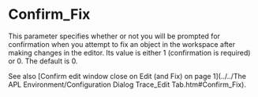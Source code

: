 # Confirm_Fix

This parameter specifies whether or not you will be prompted for confirmation when you attempt to fix an object in the workspace after making changes in the editor. Its value is either 1 (confirmation is required) or 0. The default is 0.

See also [Confirm edit window close on Edit (and Fix) on page 1](../../The APL Environment/Configuration Dialog Trace_Edit Tab.htm#Confirm_Fix).
